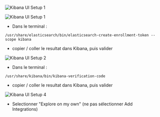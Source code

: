 

![Kibana UI Setup 1](https://github.com/kplr-training/Elastic-Ingest/assets/123651815/3d53fb3b-1d15-46c2-a808-7e36090e299e)

![Kibana UI Setup 1](https://github.com/kplr-training/Elastic-Ingest/assets/123651815/d50fe68f-ff4b-4b3c-96db-d11c6ab89b01)

- Dans le terminal : 
```
/usr/share/elasticsearch/bin/elasticsearch-create-enrollment-token --scope kibana
```

- copier / coller le resultat dans Kibana, puis valider 

![Kibana UI Setup 2](https://github.com/kplr-training/Elastic-Ingest/assets/123651815/b9fe789c-ad82-4cf1-b178-f5d6fe144e7b)

- Dans le terminal : 
```
/usr/share/kibana/bin/kibana-verification-code
```

- copier / coller le resultat dans Kibana, puis valider 


![Kibana UI Setup 4](https://github.com/kplr-training/Elastic-Ingest/assets/123651815/d8303515-e330-4a23-ae6b-92ad022a9078)


- Selectionner "Explore on my own" (ne pas sélectionner Add Integrations)
